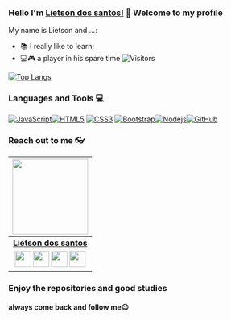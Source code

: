 ### Hello I'm [Lietson dos santos!](https://twitter.com/DosWime) 👋 Welcome to my profile
My name is Lietson and ...:

 - 📚 I really like to learn;
 - 💻🎮 a player in his spare time
![Visitors](https://visitor-badge.laobi.icu/badge?page_id=rafnixg.rafnixg)

 [![Top Langs](https://github-readme-stats.vercel.app/api/top-langs/?username=lietson&layout=compact)](https://github.com/lietson/github-readme-stats)

### Languages and Tools :computer:
[![JavaScript](https://img.shields.io/badge/-JavaScript-black?style=flat&logo=javascript&link=https://github.com/lietson)](https://github.com/lietson)[![HTML5](https://img.shields.io/badge/-HTML5-E34F26?style=flat&logo=html5&logoColor=white&link=https://github.com/lietson)](https://github.com/lietson) [![CSS3](https://img.shields.io/badge/-CSS3-1572B6?style=flat&logo=css3&link=https://github.com/lietson)](https://github.com/lietson) [![Bootstrap](https://img.shields.io/badge/-Bootstrap-563D7C?style=flat&logo=bootstrap&link=https://github.com/lietson)](https://github.com/lietson)[![Nodejs](https://img.shields.io/badge/-Nodejs-black?style=flat&logo=Node.js&link=https:https://github.com/lietson)](https://github.com/lietson)[![GitHub](https://img.shields.io/badge/-GitHub-181717?style=flat&logo=github&link=https://github.com/lietson)](https://github.com/lietson)

### Reach out to me 👓

|  <a href="https://hritik5102.github.io/"><img src="https://icon-library.net//images/icon-programmer/icon-programmer-14.jpg" width="150px" height="150px" /></a> |
|:---------------------------------------------------------------------------------------------------------------------------------------: |
|       **[Lietson dos santos](https://hritik5102.github.io/)**                                                                                |
|<a href="https://twitter.com/DosWime"><img src="https://i.ibb.co/kmgQVyW/twitter.png" width="32px" height="32px"></a> <a href="https://github.com/lietson"><img src="https://cdn.iconscout.com/icon/free/png-256/github-108-438008.png" width="32px" height="32px"></a> <a href="https://facebook.com/lietson.dossantos/"><img src="https://i.ibb.co/zmYNW4p/facebook.png" width="32px" height="32px"></a> <a href="https://www.linkedin.com/in/lietson-dos-santos-2750391b7/"><img src="https://i.ibb.co/Kx2GSrT/linkedin.png" width="32px" height="32px"></a> |


 ### Enjoy the repositories and good studies
 #### always come back and follow me😉

<!--
**lietson/lietson** is a ✨ _special_ ✨ repository because its `README.md` (this file) appears on your GitHub profile.

Here are some ideas to get you started:

- 🔭 I’m currently working on ...
- 🌱 I’m currently learning ...
- 👯 I’m looking to collaborate on ...
- 🤔 I’m looking for help with ...
- 💬 Ask me about ...
- 📫 How to reach me: ...
- 😄 Pronouns: ...
- ⚡ Fun fact: ...
-->
